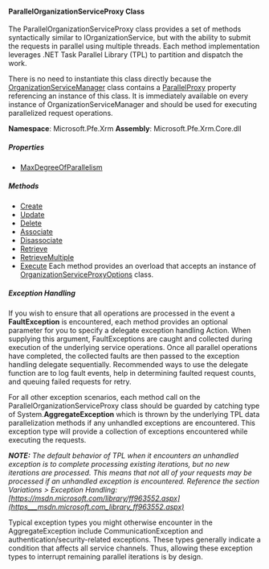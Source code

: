 #### ParallelOrganizationServiceProxy Class

The ParallelOrganizationServiceProxy class provides a set of methods syntactically similar to IOrganizationService, but with the ability to submit the requests in parallel using multiple threads.  Each method implementation leverages .NET Task Parallel Library (TPL) to partition and dispatch the work.  

There is no need to instantiate this class directly because the [OrganizationServiceManager](OrganizationServiceManager-Class.md) class contains a [ParallelProxy](ParallelProxy-Property.md) property referencing an instance of this class.  It is immediately available on every instance of OrganizationServiceManager and should be used for executing parallelized request operations.

**Namespace**: Microsoft.Pfe.Xrm
**Assembly**: Microsoft.Pfe.Xrm.Core.dll

##### Properties

* [MaxDegreeOfParallelism](MaxDegreeOfParallelism-Property.md)

##### Methods

* [Create](Create-Method.md)
* [Update](Update-Method.md)
* [Delete](Delete-Method.md)
* [Associate](Associate-Method.md)
* [Disassociate](Disassociate-Method.md)
* [Retrieve](Retrieve-Method.md)
* [RetrieveMultiple](RetrieveMultiple-Method.md)
* [Execute](Execute-Method.md)
Each method provides an overload that accepts an instance of [OrganizationServiceProxyOptions](OrganizationServiceProxyOptions-Clas.mds) class.

##### Exception Handling

If you wish to ensure that all operations are processed in the event a **FaultException<OrganizationServiceFault>** is encountered, each method provides an optional parameter for you to specify a delegate exception handling Action.  When supplying this argument, FaultExceptions are caught and collected during execution of the underlying service operations.  Once all parallel operations have completed, the collected faults are then passed to the exception handling delegate sequentially.  Recommended ways to use the delegate function are to log fault events, help in determining faulted request counts, and queuing failed requests for retry.

For all other exception scenarios, each method call on the ParallelOrganizationServiceProxy class should be guarded by catching type of System.**AggregateException** which is thrown by the underlying TPL data parallelization methods if any unhandled exceptions are encountered.  This exception type will provide a collection of exceptions encountered while executing the requests.  

_**NOTE:** The default behavior of TPL when it encounters an unhandled exception is to complete processing existing iterations, but no new iterations are processed.  This means that not all of your requests may be processed if an unhandled exception is encountered. Reference the section Variations > Exception Handling: [https://msdn.microsoft.com/library/ff963552.aspx](https___msdn.microsoft.com_library_ff963552.aspx)_

Typical exception types you might otherwise encounter in the AggregateException include CommunicationException and authentication/security-related exceptions.  These types generally indicate a condition that affects all service channels.  Thus, allowing these exception types to interrupt remaining parallel iterations is by design.